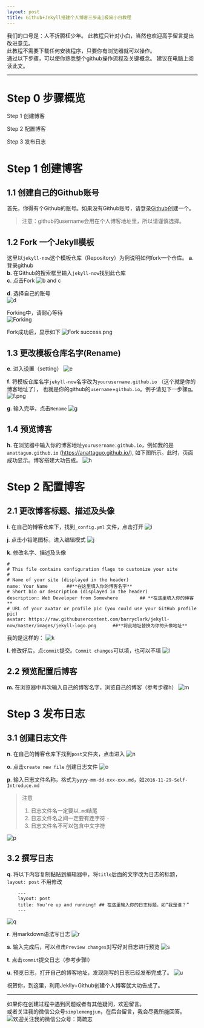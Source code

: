 ```yaml
---
layout: post  
title: Github+Jekyll搭建个人博客三步走|极简小白教程
---  
```



我们的口号是：人不折腾枉少年。
此教程只针对小白，当然也欢迎高手留言提出改进意见。  
此教程不需要下载任何安装程序，只要你有浏览器就可以操作。  
通过以下步骤，可以使你熟悉整个github操作流程及关键概念。
建议在电脑上阅读此文。

***
# Step 0 步骤概览  
Step 1 创建博客  

Step 2 配置博客  

Step 3 发布日志  


# Step 1 创建博客
## 1.1 创建自己的Github账号
首先，你得有个Github的账号。如果没有Github账号，请登录[Github](https://github.com/)创建一个。
> 注意：github的username会用在个人博客地址里，所以请谨慎选择。  


## 1.2 Fork 一个Jekyll模板
这里以`jekyll-now`这个模板仓库（Repository）为例说明如何fork一个仓库。
**a**. 登录github  
**b**. 在Github的搜索框里输入`jekyll-now`找到此仓库  
**c**. 点击Fork
![b and c](http://oheo7h2b5.bkt.clouddn.com/b.png)  
  
**d**. 选择自己的账号  
![d](http://oheo7h2b5.bkt.clouddn.com/d.png)  

Forking中，请耐心等待  
![Forking](http://oheo7h2b5.bkt.clouddn.com/forking.png)  

Fork成功后，显示如下
![Fork success.png](http://oheo7h2b5.bkt.clouddn.com/forksuccess.png)  

## 1.3 更改模板仓库名字(Rename)  
**e**. 进入设置（setting）
![e](http://oheo7h2b5.bkt.clouddn.com/e.png)

**f**. 将模板仓库名字`jekyll-now`名字改为`yourusername.github.io` （这个就是你的博客地址了）， 也就是你的github的`username`+`github.io`。例子请见下一步骤g。
![f.png](http://oheo7h2b5.bkt.clouddn.com/f.png)  

**g**. 输入完毕，点击`Rename`
![g](http://oheo7h2b5.bkt.clouddn.com/g.png)  


## 1.4 预览博客
**h**. 在浏览器中输入你的博客地址`yourusername.github.io`，例如我的是`anattaguo.github.io` (https://anattaguo.github.io/), 如下图所示。此时，页面成功显示。博客搭建大功告成。
 ![h](http://oheo7h2b5.bkt.clouddn.com/h.png)

# Step 2 配置博客
## 2.1 更改博客标题、描述及头像
**i**. 在自己的博客仓库下，找到`_config.yml` 文件，点击打开
![i](http://oheo7h2b5.bkt.clouddn.com/i.png)  

**j**. 点击小铅笔图标，进入编辑模式
 ![j](http://oheo7h2b5.bkt.clouddn.com/j.png)

**k**. 修改名字、描述及头像
```
#
# This file contains configuration flags to customize your site
#
# Name of your site (displayed in the header)
name: Your Name       ##**在这里填入你的博客名字**
# Short bio or description (displayed in the header)
description: Web Developer from Somewhere        ## **在这里填入你的博客**
# URL of your avatar or profile pic (you could use your GitHub profile pic)
avatar: https://raw.githubusercontent.com/barryclark/jekyll-now/master/images/jekyll-logo.png      ##**将此地址替换为你的头像地址**
```

我的是这样的：
![k](http://oheo7h2b5.bkt.clouddn.com/k.png)

**l**. 修改好后，点`commit`提交。`Commit changes`可以填，也可以不填
![l](http://oheo7h2b5.bkt.clouddn.com/l.png)

## 2.2 预览配置后博客
**m**. 在浏览器中再次输入自己的博客名字，浏览自己的博客（参考步骤h）
![m](http://oheo7h2b5.bkt.clouddn.com/m.png)

# Step 3 发布日志
## 3.1 创建日志文件
**n**. 在自己的博客仓库下找到`post`文件夹，点击进入
![n](http://oheo7h2b5.bkt.clouddn.com/n.png)

**o**. 点击`create new file` 创建日志文件
![o](http://oheo7h2b5.bkt.clouddn.com/o.png)

**p**. 输入日志文件名称，格式为`yyyy-mm-dd-xxx-xxx.md`，如`2016-11-29-Self-Introduce.md`
> 注意
> 
> 1.  日志文件名一定要以`.md`结尾
> 2.  日志文件名之间一定要有连字符 `-`
> 3.  日志文件名不可以包含中文字符  

![p](http://oheo7h2b5.bkt.clouddn.com/p.png)

## 3.2 撰写日志
**q**. 将以下内容复制黏贴到编辑器中，将`title`后面的文字改为日志的标题， `layout: post` 不用修改
```
    ---
    layout: post
    title: You're up and running! ## 在这里输入你的日志标题，如“我是谁？”
    ---
```
![q](http://oheo7h2b5.bkt.clouddn.com/q.png)

**r**. 用markdown语法写日志
![r](http://oheo7h2b5.bkt.clouddn.com/r.png)  

**s**. 输入完成后，可以点击`Preview changes`对写好对日志进行预览
![s](http://oheo7h2b5.bkt.clouddn.com/s.png)  

**t**. 点击`commit`提交日志（参考步骤l）  

**u**. 预览日志，打开自己的博客地址，发现刚写的日志已经发布完成了。 
![u](http://oheo7h2b5.bkt.clouddn.com/U.png)

祝贺你，到这里，利用Jeklly+Github创建个人博客就大功告成了。
* * *
如果你在创建过程中遇到问题或者有其他疑问，欢迎留言。  
或者关注我的微信公众号`simplemengjun`，在后台留言，我会尽我所能回答。  
![欢迎关注我的微信公众号：简疏志](http://i1.piimg.com/567571/c499a23a80c7e967.jpg)

